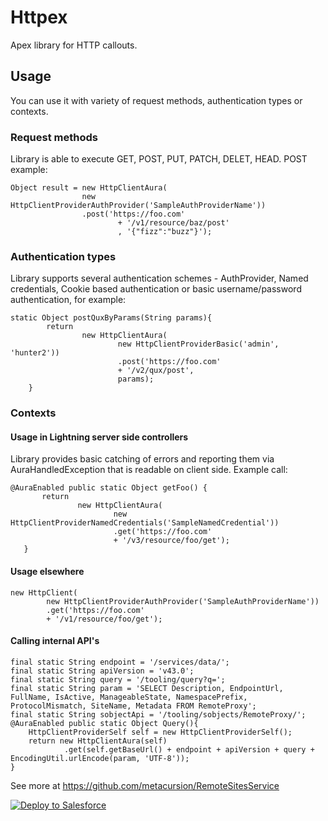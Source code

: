 # Httpex

Apex library for HTTP callouts.
## Usage
You can use it with variety of request methods, authentication types or contexts.

### Request methods
Library is able to execute GET, POST, PUT, PATCH, DELET, HEAD.
POST example:
```
Object result = new HttpClientAura(
                new HttpClientProviderAuthProvider('SampleAuthProviderName'))
                .post('https://foo.com'
                        + '/v1/resource/baz/post'
                        , '{"fizz":"buzz"}');
```

### Authentication types
Library supports several authentication schemes - AuthProvider, Named credentials, Cookie based authentication or basic username/password authentication, for example:
```
static Object postQuxByParams(String params){
        return
                new HttpClientAura(
                        new HttpClientProviderBasic('admin', 'hunter2'))
                        .post('https://foo.com'
                        + '/v2/qux/post',
                        params);
    }
```

### Contexts

#### Usage in Lightning server side controllers
Library provides basic catching of errors and reporting them via AuraHandledException that is readable on client side. Example call:
```
@AuraEnabled public static Object getFoo() {
       return
               new HttpClientAura(
                       new HttpClientProviderNamedCredentials('SampleNamedCredential'))
                       .get('https://foo.com'
                       + '/v3/resource/foo/get');
   }
```

#### Usage elsewhere
```
new HttpClient(
        new HttpClientProviderAuthProvider('SampleAuthProviderName'))
        .get('https://foo.com'
        + '/v1/resource/foo/get');
```

#### Calling internal API's
```
final static String endpoint = '/services/data/';
final static String apiVersion = 'v43.0';
final static String query = '/tooling/query?q=';
final static String param = 'SELECT Description, EndpointUrl, FullName, IsActive, ManageableState, NamespacePrefix, ProtocolMismatch, SiteName, Metadata FROM RemoteProxy';
final static String sobjectApi = '/tooling/sobjects/RemoteProxy/';
@AuraEnabled public static Object Query(){
    HttpClientProviderSelf self = new HttpClientProviderSelf();
    return new HttpClientAura(self)
            .get(self.getBaseUrl() + endpoint + apiVersion + query + EncodingUtil.urlEncode(param, 'UTF-8'));
}
```

See more at https://github.com/metacursion/RemoteSitesService


<a href="https://githubsfdeploy.herokuapp.com" target="_blank">
    <img alt="Deploy to Salesforce" src="https://raw.githubusercontent.com/afawcett/githubsfdeploy/master/deploy.png">
</a>
